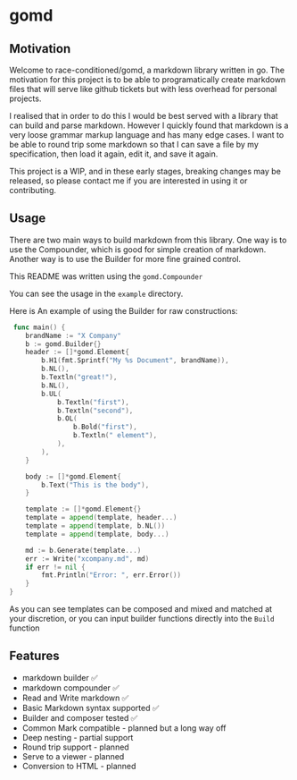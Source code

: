 # gomd

## Motivation

Welcome to race-conditioned/gomd, a markdown library written in go. The motivation for this project is to be able to programatically create markdown files that will serve like github tickets but with less overhead for personal projects.

I realised that in order to do this I would be best served with a library that can build and parse markdown. However I quickly found that markdown is a very loose grammar markup language and has many edge cases. I want to be able to round trip some markdown so that I can save a file by my specification, then load it again, edit it, and save it again.

This project is a WIP, and in these early stages, breaking changes may be released, so please contact me if you are interested in using it or contributing.

## Usage

There are two main ways to build markdown from this library. One way is to use the Compounder, which is good for simple creation of markdown. Another way is to use the Builder for more fine grained control.

This README was written using the `gomd.Compounder`

You can see the usage in the `example` directory.

Here is An example of using the Builder for raw constructions:

```go
 func main() {
	brandName := "X Company"
	b := gomd.Builder{}
	header := []*gomd.Element{
		b.H1(fmt.Sprintf("My %s Document", brandName)),
		b.NL(),
		b.Textln("great!"),
		b.NL(),
		b.UL(
			b.Textln("first"),
			b.Textln("second"),
			b.OL(
				b.Bold("first"),
				b.Textln(" element"),
			),
		),
	}

	body := []*gomd.Element{
		b.Text("This is the body"),
	}

	template := []*gomd.Element{}
	template = append(template, header...)
	template = append(template, b.NL())
	template = append(template, body...)

	md := b.Generate(template...)
	err := Write("xcompany.md", md)
	if err != nil {
		fmt.Println("Error: ", err.Error())
	}
}
```

As you can see templates can be composed and mixed and matched at your discretion, or you can input builder functions directly into the `Build` function

## Features

- markdown builder ✅
- markdown compounder ✅
- Read and Write markdown ✅
- Basic Markdown syntax supported ✅
- Builder and composer tested ✅
- Common Mark compatible - planned but a long way off
- Deep nesting - partial support
- Round trip support - planned
- Serve to a viewer - planned
- Conversion to HTML - planned
